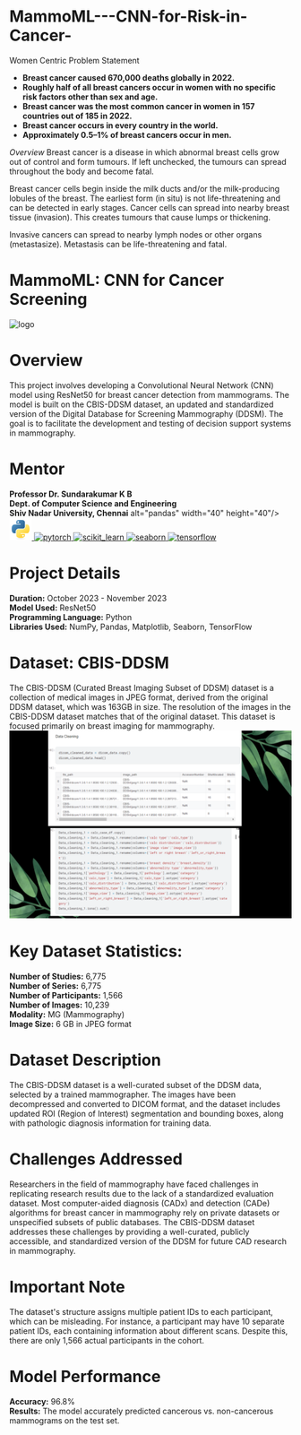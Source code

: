 # MammoML---CNN-for-Risk-in-Cancer-
Women Centric Problem Statement 

<ul>
  <li><strong>Breast cancer caused 670,000 deaths globally in 2022.</strong></li>
  <li><strong>Roughly half of all breast cancers occur in women with no specific risk factors other than sex and age.</strong></li>
  <li><strong>Breast cancer was the most common cancer in women in 157 countries out of 185 in 2022.</strong></li>
  <li><strong>Breast cancer occurs in every country in the world.</strong></li>
  <li><strong>Approximately 0.5–1% of breast cancers occur in men.</strong></li>
</ul>


_Overview_
Breast cancer is a disease in which abnormal breast cells grow out of control and form tumours. If left unchecked, the tumours can spread throughout the body and become fatal.

Breast cancer cells begin inside the milk ducts and/or the milk-producing lobules of the breast. The earliest form (in situ) is not life-threatening and can be detected in early stages. Cancer cells can spread into nearby breast tissue (invasion). This creates tumours that cause lumps or thickening. 

Invasive cancers can spread to nearby lymph nodes or other organs (metastasize). Metastasis can be life-threatening and fatal.
# MammoML: CNN for Cancer Screening
![logo]()
## <h1>Overview</h1>
This project involves developing a Convolutional Neural Network (CNN) model using ResNet50 for breast cancer detection from mammograms. The model is built on the CBIS-DDSM dataset, an updated and standardized version of the Digital Database for Screening Mammography (DDSM). The goal is to facilitate the development and testing of decision support systems in mammography.

## <h1>Mentor</h1>
**Professor Dr. Sundarakumar K B**  
**Dept. of Computer Science and Engineering**  
**Shiv Nadar University, Chennai**
alt="pandas" width="40" height="40"/> </a> <a href="https://www.python.org" target="_blank" rel="noreferrer"> <img src="https://raw.githubusercontent.com/devicons/devicon/master/icons/python/python-original.svg" alt="python" width="40" height="40"/> </a> <a href="https://pytorch.org/" target="_blank" rel="noreferrer"> <img src="https://www.vectorlogo.zone/logos/pytorch/pytorch-icon.svg" alt="pytorch" width="40" height="40"/> </a> <a href="https://scikit-learn.org/" target="_blank" rel="noreferrer"> <img src="https://upload.wikimedia.org/wikipedia/commons/0/05/Scikit_learn_logo_small.svg" alt="scikit_learn" width="40" height="40"/> </a> <a href="https://seaborn.pydata.org/" target="_blank" rel="noreferrer"> <img src="https://seaborn.pydata.org/_images/logo-mark-lightbg.svg" alt="seaborn" width="40" height="40"/> </a> <a href="https://www.tensorflow.org" target="_blank" rel="noreferrer"> <img src="https://www.vectorlogo.zone/logos/tensorflow/tensorflow-icon.svg" alt="tensorflow" width="40" height="40"/> </a> </p>
## <h1>Project Details</h1>
**Duration:** October 2023 - November 2023  
**Model Used:** ResNet50  
**Programming Language:** Python  
**Libraries Used:** NumPy, Pandas, Matplotlib, Seaborn, TensorFlow  

## <h1>Dataset: CBIS-DDSM</h1>
The CBIS-DDSM (Curated Breast Imaging Subset of DDSM) dataset is a collection of medical images in JPEG format, derived from the original DDSM dataset, which was 163GB in size. The resolution of the images in the CBIS-DDSM dataset matches that of the original dataset. This dataset is focused primarily on breast imaging for mammography.
![logo](https://github.com/ipsita-kar/MammoML---CNN-for-Risk-in-Cancer-/blob/main/Data%20cleaning.png)
### <h1>Key Dataset Statistics:</h1>
**Number of Studies:** 6,775  
**Number of Series:** 6,775  
**Number of Participants:** 1,566  
**Number of Images:** 10,239  
**Modality:** MG (Mammography)  
**Image Size:** 6 GB in JPEG format  

### <h1>Dataset Description</h1>
The CBIS-DDSM dataset is a well-curated subset of the DDSM data, selected by a trained mammographer. The images have been decompressed and converted to DICOM format, and the dataset includes updated ROI (Region of Interest) segmentation and bounding boxes, along with pathologic diagnosis information for training data.

### <h1>Challenges Addressed</h1>
Researchers in the field of mammography have faced challenges in replicating research results due to the lack of a standardized evaluation dataset. Most computer-aided diagnosis (CADx) and detection (CADe) algorithms for breast cancer in mammography rely on private datasets or unspecified subsets of public databases. The CBIS-DDSM dataset addresses these challenges by providing a well-curated, publicly accessible, and standardized version of the DDSM for future CAD research in mammography.

### <h1>Important Note</h1>
The dataset's structure assigns multiple patient IDs to each participant, which can be misleading. For instance, a participant may have 10 separate patient IDs, each containing information about different scans. Despite this, there are only 1,566 actual participants in the cohort.

## <h1>Model Performance</h1>
**Accuracy:** 96.8%  
**Results:** The model accurately predicted cancerous vs. non-cancerous mammograms on the test set.

